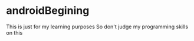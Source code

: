 # androidBegining
This is just for my learning purposes 
So don't judge my programming skills on this
